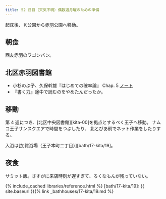 ```yaml
---
title: 52 日目（天気不明）偶数週月曜のための準備
---
```


起床後、Ｋ公園から赤羽公園へ移動。

## 朝食

西友赤羽のワゴンパン。

## 北区赤羽図書館

* 小杉のぶ子、久保幹雄『はじめての確率論』 Chap. 5 [ノート][kosugi11]
* 『書く力』途中で読むのをやめたんだったか。

[kosugi11]: https://github.com/showa-yojyo/jupyter-notebooks/kosugi11

## 移動

第 4 週につき、[北区中央図書館][kita-00]を拠点とするべく王子へ移動。
ナムコ王子サンスクエアで時間をつぶしたり、
北とぴあ前でネット作業をしたりする。

入浴は[加賀浴場（王子本町二丁目）][bath/17-kita/19]。

## 夜食

サミット飯。さすがに来店時刻が遅すぎて、ろくなもんが残っていない。

{% include_cached libraries/reference.html %}
[bath/17-kita/19]: {{ site.baseurl }}{% link _bathhouses/17-kita/19.md %}
